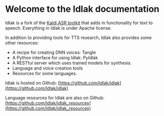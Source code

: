 # Welcome to the Idlak documentation

Idlak is a fork of the [Kaldi ASR toolkit](https://github.com/kaldi-asr/kaldi) that adds in functionality for text to speech.
Everything in Idlak is under Apache license.

In addition to providing tools for TTS research, Idlak also provides some other resources:

 * A recipe for creating DNN voices: Tangle
 * A Python interface for using Idlak: PyIdlak
 * A RESTful server which uses trained models for synthesis.
 * Language and voice creation tools
 * Resources for some languages.

Idlak is hosted on Github: [https://github.com/Idlak/idlak](https://github.com/Idlak/idlak)

Language resources for Idlak are also on Github: [https://github.com/Idlak/idlak_resources](https://github.com/Idlak/idlak_resources)
